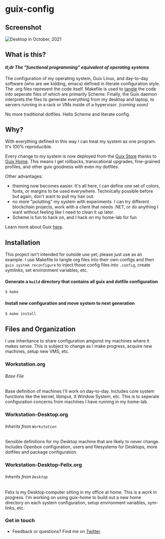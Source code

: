 # guix-config
## Screenshot

![Desktop in October, 2021](res/Desktop.png) 

## What is this?
#### _tl;dr The "functional programming" equivalent of operating systems_
The configuration of my operating system, Guix Linux, and day-to-day software (who are we kidding, emacs) defined in literate configuration style. The .org files represent the code itself. Makefile is used to [tangle](https://orgmode.org/worg/org-contrib/babel/intro.html) the code into seperate files of which are primarily Scheme. Finally, the Guix daemon interprets the files to generate everything from my desktop and laptop, to servers running in a rack or VMs inside of a hypervisor. _(coming soon)_

No more traditional dotfiles. Hello Scheme and literate config.

## Why?
With everything defined in this way I can treat my system as one program. It's 100% reproducible.

Every change to my system is now deployed from the [Guix Store](https://guix.gnu.org/manual/en/html_node/The-Store.html) thanks to [Guix Home](https://guix.gnu.org/manual/devel/en/html_node/Home-Configuration.html). This means I get rollbacks, transcational upgrades, fine-grained profiles, and other guix goodness with even my dotfiles.

Other advantages: 
- theming now becomes easier. It's all here, I can define one set of colors, fonts, or margins to be used everywhere. Technically possible before but again, don't want to pull my hair out.
- no more "polutting" my system with experiments. I can try different blockchain projects, work with a client that needs .NET, or do anything I want without feeling like I need to clean it up later.
- Scheme is fun to hack on, and I hack on my home-lab for fun

Learn more about Guix [here](https://guix.gnu.org/).

## Installation
This project isn't intended for outside use yet; please just use as an example. I use Makefile to tangle org files into their own configs and then ```guix system reconfigure``` to inject those config files into ```.config```, create symlinks, set environment variables, etc. 

#### Generate a ```build``` directory that contains all guix and dotfile configuration

```sh
$ make
```

#### Install new configuration and move system to next generation
```sh
$ make install
```

## Files and Organization
I use inheritance to share configuration amgonst my machines where it makes sense. This is subject to change as I make progress, acquire new machines, setup new VMS, etc.

### Workstation.org
###### Base File
Base definition of machines I'll work on day-to-day. Includes core system functions like the kernel, libinput, X Window System, etc. This is to seperate configuration concerns from machines I have running in my home-lab.

### Workstation-Desktop.org
###### Inherits from `Workstation`
Sensible definitions for my Desktop machine that are likely to never change. Includes Openbox configuration, users and filesystems for Desktops, more dotfiles and package configuration.

### Workstation-Desktop-Felix.org
###### Inherits from `Desktop`
Felix is my Desktop computer sitting in my office at home. This is a work in progress. I'm working on using guix-home to build out a new home directory on each system configuration, setup environment variables, sym-links, etc.

### Get in touch
- Feedback or questions? Find me on [Twitter](https://twitter.com/dustinhlyons).
